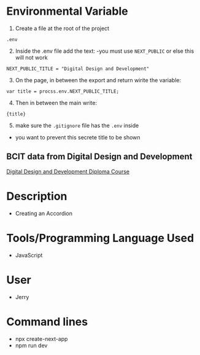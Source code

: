 # Environmental Variable
1. Create a file at the root of the project
```
.env

```

2. Inside  the .env file add the text:
-you must use `NEXT_PUBLIC` or else this will not work
```
NEXT_PUBLIC_TITLE = "Digital Design and Development"
```
3. On the page, in between the export and return wirite the variable:
```
var title = procss.env.NEXT_PUBLIC_TITLE;
```
4. Then in between the main write:
```
{title}
```
5. make sure the `.gitignore` file has the `.env` inside
- you want to prevent this secrete title to be shown
## BCIT data from Digital Design and Development 
[Digital Design and Development Diploma Course](https://www.bcit.ca/programs/digital-design-and-development-diploma-full-time-6515dipma/#courses)

# Description
+ Creating an Accordion
# Tools/Programming Language Used
+ JavaScript
# User
+ Jerry
# Command lines
+ npx create-next-app
+ npm run dev